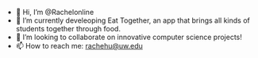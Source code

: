 - 👋 Hi, I’m @Rachelonline
- 🌱 I’m currently develeoping Eat Together, an app that brings all kinds of students together through food.
- 💞️ I’m looking to collaborate on innovative computer science projects!
- 📫 How to reach me: rachehu@uw.edu

<!---
Rachelonline/Rachelonline is a ✨ special ✨ repository because its `README.md` (this file) appears on your GitHub profile.
You can click the Preview link to take a look at your changes.
--->
